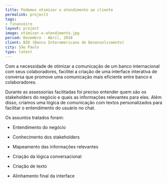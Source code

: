 ```yaml
---
title: Podemos otimizar o atendimento ao cliente
permalink: project3
tags:
- financeiro
layout: project
image: otimizar-o-atendimento.jpg
period: Dezembro - Abril, 2018
client: BID (Banco Interamericano de Desenvolvimento)
city: São Paulo
type: latest
---
```


Com a necessidade de otimizar a comunicação de um banco internacional com seus colaboradores, facilitei a criação de uma interface interativa de conversa que promove uma comunicação mais eficiente entre banco e colaboradores.

Durante as assessorias facilitadas foi preciso entender quem são os stakeholders do negócio e quais as informações relevantes para eles. Além disso, criamos uma lógica de comunicação com textos personalizados para facilitar o entendimento do usuário no chat.

Os assuntos tratados foram:

-	Entendimento do negócio

-	Conhecimento dos stakeholders

-	Mapeamento das informações relevantes

-	Criação da lógica conversacional

-	Criação de texto

-	Alinhamento final da interface

